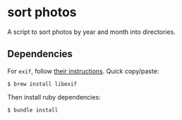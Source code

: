 # sort photos

A script to sort photos by year and month into directories.


## Dependencies

For `exif`, follow [their instructions](https://github.com/tonytonyjan/exif). Quick copy/paste:

```
$ brew install libexif
```

Then install ruby dependencies:

```
$ bundle install
```

